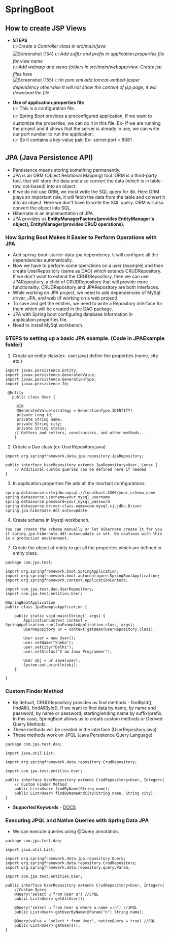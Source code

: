 # SpringBoot

## How to create JSP Views 
* <b>STEPS</b> <br>
  👉<i>Create a Controller class in src/main/java</i><br>
  ![Screenshot (154)](https://github.com/SnehaVarshney11/SpringBoot/assets/78306516/5fef3aa0-3ff8-4f73-b64b-a0457dc97542)
  👉<i>Add suffix and prefix in application.properties file for view name </i><br>
  👉<i>Add webapp and views folders in src/main/webapp/view. Create jsp files here </i><br>
  ![Screenshot (155)](https://github.com/SnehaVarshney11/SpringBoot/assets/78306516/88b941f1-48c4-41d4-8bf2-10fe9867af94)
  👉<i>In pom.xml add tomcat-embed-jasper dependency otherwise It will not show the content of jsp page, it will download the file</i><br>
  
* <b>Use of application.properties file </b><br>
  👉 This is a configuration file. <br>
  👉 Spring Boot provides a preconfigured application, If we want to customize the properties, we can do it in this file.
  Ex- If we are running the project and it shows that the server is already in use, we can write our port number to run the application.<br>
  👉 So It contains a key-value pair. Ex- server.port = 8081  <br>

## JPA (Java Persistence API)
* Persistence means storing something permanently.
* JPA is an ORM (Object Relational Mapping) tool. ORM is a third-party tool, that will store the data and also convert the data (which is in table-row, col-based) into an object.
* If we do not use ORM, we must write the SQL query for db. Here ORM plays an important role, it will fetch the data from the table and convert it into an object. Here we don't have to write the SQL query. ORM will also convert the object into SQL.
* Hibernate is an implementation of JPA.
* JPA provides us <b>EntityManagerFactory(provides EntityManager's object), EntityManager(provides CRUD operations).</b>

### How Spring Boot Makes it Easier to Perform Operations with JPA
* Add spring-boot-starter-data-jpa dependency. It will configure all the dependencies automatically.
* Now we have to perform some operations on a user (example) and then create UserRepository (same as DAO) which extends CRUDRepository. If we don't want to extend the CRUDRepository, then we can use JPARepository, a child of CRUDRepository that will provide more functionality. CRUDRepository and JPARepository are both interfaces.
* While working on JPA project, we need to add dependencies of MySql driver, JPA, and web (if working on a web project)
* To save and get the entities, we need to write a Repository interface for them which will be created in the DAO package.
* JPA with Spring boot configuring database information in application.properties file.
* Need to install MySql workbench.

### STEPS to setting up a basic JPA example. (Code in JPAExample folder)
1. Create an entity class(ex- user.java) define the properties (name, city etc.)
```
import javax.persistence.Entity;
import javax.persistence.GeneratedValue;
import javax.persistence.GenerationType;
import javax.persistence.Id;

 @Entity
   public class User {

     @Id
     @GeneratedValue(strategy = GenerationType.IDENTITY)
     private Long id;
     private String name;
     private String city;
     private String status;
    // Getters and setters, constructors, and other methods...
    }

```
2. Create a Dao class (ex-UserRepository.java)
```
import org.springframework.data.jpa.repository.JpaRepository;

public interface UserRepository extends JpaRepository<User, Long> {
    // Additional custom queries can be defined here if needed
}
```
3. In application.properties file add all the imortant configurations.
 ```
spring.datasource.url=jdbc:mysql://localhost:3306/your_schema_name
spring.datasource.username=your_mysql_username
spring.datasource.password=your_mysql_password
spring.datasource.driver-class-name=com.mysql.cj.jdbc.Driver
spring.jpa.hibernate.ddl-auto=update
```
4. Create schema in Mysql workbench.
```
You can create the schema manually or let Hibernate create it for you if spring.jpa.hibernate.ddl-auto=update is set. Be cautious with this in a production environment.
```
7. Create the object of entity to get all the properties which are defined in entity class.
```
package com.jpa.test;

import org.springframework.boot.SpringApplication;
import org.springframework.boot.autoconfigure.SpringBootApplication;
import org.springframework.context.ApplicationContext;

import com.jpa.test.dao.UserRepository;
import com.jpa.test.entities.User;

@SpringBootApplication
public class JpaExampleApplication {

	public static void main(String[] args) {
		ApplicationContext context = SpringApplication.run(JpaExampleApplication.class, args);
		UserRepository ur = context.getBean(UserRepository.class);
		
		User user = new User();
		user.setName("Sneha");
		user.setCity("Delhi");
		user.setStatus("I am Java Programmer");
		
		User obj = ur.save(user);
		System.out.println(obj);
	}

}
```

### Custom Finder Method
* By default, CRUDRepository provides us find methods - findById(), findAll(), findAllById(). If we want to find data by name, by name and password, by name or password, starting/ending name by suffix/prefix. In this case, SpringBoot allows us to create custom methods or Derived Query Methods.
* These methods will be created in the interface (UserRepository.java)
* These methods work on JPQL (Java Persistence Query Language).
```
package com.jpa.test.dao;

import java.util.List;

import org.springframework.data.repository.CrudRepository;

import com.jpa.test.entities.User;

public interface UserRepository extends CrudRepository<User, Integer>{
	// Custom Finder Method
	public List<User> findByName(String name);
	public List<User> findByNameAndCity(String name, String city);
}
```
* <b>Supported Keywords</b> - <a href="https://docs.spring.io/spring-data/jpa/reference/jpa/query-methods.html">DOCS</a>

### Executing JPQL and Native Queries with Spring Data JPA
* We can execute queries using @Query annotation.
```
package com.jpa.test.dao;

import java.util.List;

import org.springframework.data.jpa.repository.Query;
import org.springframework.data.repository.CrudRepository;
import org.springframework.data.repository.query.Param;

import com.jpa.test.entities.User;

public interface UserRepository extends CrudRepository<User, Integer>{
	//Custom Query 
	@Query("select u from User u") //JPQL 
	public List<User> getAllUser();
	
	@Query("select u from User u where u.name =:n") //JPQL
	public List<User> getUserByName(@Param("n") String name);
	
	@Query(value = "select * from User", nativeQuery = true) //SQL 
	public List<User> getUsers();
}
```
